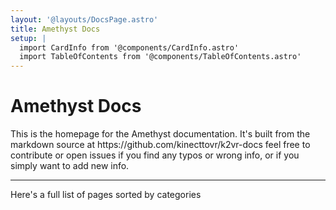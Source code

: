 ```yaml
---
layout: '@layouts/DocsPage.astro'
title: Amethyst Docs
setup: | 
  import CardInfo from '@components/CardInfo.astro'
  import TableOfContents from '@components/TableOfContents.astro'
---
```

# Amethyst Docs
<CardInfo title="About these docs">
This is the homepage for the Amethyst documentation. It's built from the markdown source at https://github.com/kinecttovr/k2vr-docs feel free to contribute or open issues if you find any typos or wrong info, or if you simply want to add new info.
</CardInfo>

---
Here's a full list of pages sorted by categories

<TableOfContents locale="en"/>